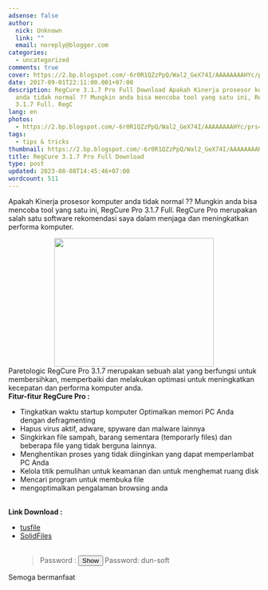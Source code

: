 ```yaml
---
adsense: false
author:
  nick: Unknown
  link: ""
  email: noreply@blogger.com
categories:
  - uncategorized
comments: true
cover: https://2.bp.blogspot.com/-6r0R1QZzPpQ/Wal2_GeX74I/AAAAAAAAHYc/prs45HLxpWY08_6nLj7fgott6i9MPqo2ACLcBGAs/s320/screenshot_scan.jpg
date: 2017-09-01T22:11:00.001+07:00
description: RegCure 3.1.7 Pro Full Download Apakah Kinerja prosesor komputer
  anda tidak normal ?? Mungkin anda bisa mencoba tool yang satu ini, RegCure Pro
  3.1.7 Full. RegC
lang: en
photos:
  - https://2.bp.blogspot.com/-6r0R1QZzPpQ/Wal2_GeX74I/AAAAAAAAHYc/prs45HLxpWY08_6nLj7fgott6i9MPqo2ACLcBGAs/s320/screenshot_scan.jpg
tags:
  - tips & tricks
thumbnail: https://2.bp.blogspot.com/-6r0R1QZzPpQ/Wal2_GeX74I/AAAAAAAAHYc/prs45HLxpWY08_6nLj7fgott6i9MPqo2ACLcBGAs/s320/screenshot_scan.jpg
title: RegCure 3.1.7 Pro Full Download
type: post
updated: 2023-08-08T14:45:46+07:00
wordcount: 511
---
```


Apakah Kinerja prosesor komputer anda tidak normal ?? Mungkin anda bisa mencoba tool yang satu ini, RegCure Pro 3.1.7 Full. RegCure Pro merupakan salah satu software rekomendasi saya dalam menjaga dan meningkatkan performa komputer.<br><div class="separator" style="clear: both; text-align: center;"><a href="https://2.bp.blogspot.com/-6r0R1QZzPpQ/Wal2_GeX74I/AAAAAAAAHYc/prs45HLxpWY08_6nLj7fgott6i9MPqo2ACLcBGAs/s1600/screenshot_scan.jpg" imageanchor="1" style="margin-left: 1em; margin-right: 1em;" rel="noopener noreferer nofollow"><img border="0" src="https://2.bp.blogspot.com/-6r0R1QZzPpQ/Wal2_GeX74I/AAAAAAAAHYc/prs45HLxpWY08_6nLj7fgott6i9MPqo2ACLcBGAs/s320/screenshot_scan.jpg" width="320" height="258" data-original-width="400" data-original-height="322"></a></div>Paretologic RegCure Pro 3.1.7 merupakan sebuah alat yang berfungsi untuk membersihkan, memperbaiki dan melakukan optimasi untuk meningkatkan kecepatan dan performa komputer anda.<br><b>Fitur-fitur RegCure Pro :</b><br><ul><li>Tingkatkan waktu startup komputer Optimalkan memori PC Anda dengan defragmenting</li><li>Hapus virus aktif, adware, spyware dan malware lainnya</li><li>Singkirkan file sampah, barang sementara (temporarly files) dan beberapa file yang tidak berguna lainnya.</li><li>Menghentikan proses yang tidak diinginkan yang dapat memperlambat PC Anda</li><li>Kelola titik pemulihan untuk keamanan dan untuk menghemat ruang disk</li><li>Mencari program untuk membuka file</li><li>mengoptimalkan pengalaman browsing anda</li></ul><br><b>Link Download :</b><br><ul><li><a href="http://www.tusfiles.net/dvnqgd8xpw8o" title="http://www.tusfiles.net/dvnqgd8xpw8o" alt="http://www.tusfiles.net/dvnqgd8xpw8o" rel="noopener noreferer nofollow">tusfile</a></li><li><a href="http://www.solidfiles.com/v/NqApAMxePwNqa" alt="http://www.solidfiles.com/v/NqApAMxePwNqa" title="http://www.solidfiles.com/v/NqApAMxePwNqa" rel="noopener noreferer nofollow">SolidFiles</a></li><br><blockquote>Password : <input type="button" id="show_hide_button" value="Show" onclick="ShowHide();return false;"> <div class="show-hide-div" id="sh_content_1504278103369" style="display: none;">    Password: dun-soft </div> <script> function ShowHide(){     var buttonName = document.getElementById('show_hide_button');     var shContent = document.getElementById('sh_content_1504278103369');    if(buttonName.value == 'Show'){        buttonName.value = 'Hide';        shContent.style.display = 'block';      }else{        buttonName.value = 'Show';        shContent.style.display = 'none';    }  }  </script><noscript>Password: dun-soft</noscript></blockquote></ul><div id="spoiler">Semoga bermanfaat</div>